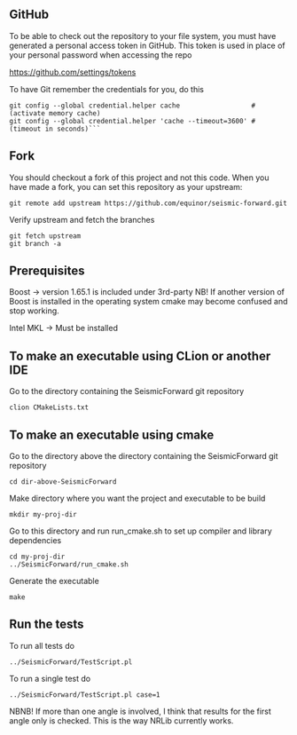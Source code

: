 ## GitHub

To be able to check out the repository to your file system, you must have
generated a personal access token in GitHub. This token is used in place
of your personal password when accessing the repo

  https://github.com/settings/tokens

To have Git remember the credentials for you, do this

```
git config --global credential.helper cache                  # (activate memory cache)
git config --global credential.helper 'cache --timeout=3600' # (timeout in seconds)```
```

## Fork

You should checkout a fork of this project and not this code. When you have
made a fork, you can set this repository as your upstream:

```
git remote add upstream https://github.com/equinor/seismic-forward.git
```

Verify upstream and fetch the branches

```
git fetch upstream
git branch -a
```

## Prerequisites

  Boost     -> version 1.65.1 is included under 3rd-party
               NB! If another version of Boost is installed in the operating
               system cmake may become confused and stop working.

  Intel MKL -> Must be installed


## To make an executable using CLion or another IDE

Go to the directory containing the SeismicForward git repository

```
clion CMakeLists.txt
```


## To make an executable using cmake

Go to the directory above the directory containing the SeismicForward git repository

```
cd dir-above-SeismicForward
```
Make directory where you want the project and executable to be build

```
mkdir my-proj-dir
```

Go to this directory and run run_cmake.sh to set up compiler and library dependencies

```
cd my-proj-dir
../SeismicForward/run_cmake.sh
```

Generate the executable

```
make
```


## Run the tests

To run all tests do

```
../SeismicForward/TestScript.pl
```

To run a single test do

```
../SeismicForward/TestScript.pl case=1
```

NBNB! If more than one angle is involved, I think that results for the first
angle only is checked. This is the way NRLib currently works.
